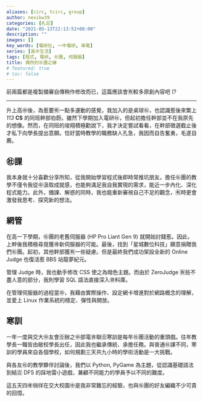 ```yaml
---
aliases: [circ, tcirc, group]
author: nevikw39
categories: [札記]
date: "2021-05-13T22:13:52+08:00"
description: ""
images: []
key_words: [電研社, 一中電研, 串電]
series: [高㊥生活]
tags: [程式, 電研, ㊓團, 伺服器]
title: 偶然的㊓團之緣
# featured: true
# toc: false
---
```


前兩篇都是複製備審自傳稍作修改而已，這篇應該會🈶️較多原創內容吧 (?

---

升上高㊥後，為惹要🈶️一點多運動的感覺，我加入的是桌球㊓，也認識惹後來繁上 _113_ **CS** 的同班幹部伯蔚。雖然下學期加入電研㊓，但起初擔任幹部並不在我原先的想像。然而，在同班的竣翔積極勸說下，我才決定嘗試看看，在幹部徵選截止後才私下向學長提出意願。恰好當時教學的職務缺人孔急，我因而自告奮勇，毛遂自薦。

## ㊓課

我本身就十分喜歡分享所知，從我開始學習程式後即時常推坑朋友。擔任㊓團的教學不僅令我從㊥汲取成就感，也能夠滿足我自我實現的需求，能近一步內化、深化程式能力。此外，備課、解惑的同時，我也能重新審視自己不足的觀念，🈶️時更會激發我思考、探究新的想法。

## 網管

在高一下學期，㊓團的老舊伺服器 (HP Pro Liant Gen 9) 就開始討錢惹。因此，上幹後我積極尋覓獲🉐新伺服器的可能。最後，找到「星城數位科技」願意捐贈我們㊓團。起初，其他幹部獲🈶️一些疑慮。但是最終我們成功架設全新的 Online Judge 也復活惹 BBS 站龍夢紀元。

管理 Judge 時，我也動手修改 CSS 使之為暗色主題。而由於 ZeroJudge 🈶️些不盡人意的部分，我則學習 SQL 語法直接深入㊮料庫。

在管理伺服器的過程當㊥，我藉由實際操作、設定網卡增進對於網路概念的理解，並愛上 Linux 作業系統的穩定、彈性與開放。

## 寒訓

一年一度與交大㊥友會🈴辦之㊥部電㊮聯🈴寒訓是每年㊓團活動的重頭戲。往年教學長一職皆由敝校學長出任，因此我也繼承傳統、承擔任務。與普通㊓課不同，寒訓的學員來自各個學校，如何規劃三天共九小時的學術活動是一大挑戰。

與各友㊓的教學夥伴討論後，我們以 Python, PyGame 為主題，從認識基礎語法到結🈴 DFS 的踩地雷小遊戲，兼顧不同能力的學員予以不同的難度。

這五天四㊰徜徉在交大校園㊥是我非常難忘的經驗，也與㊓團的好友編織不少可貴的回憶。

